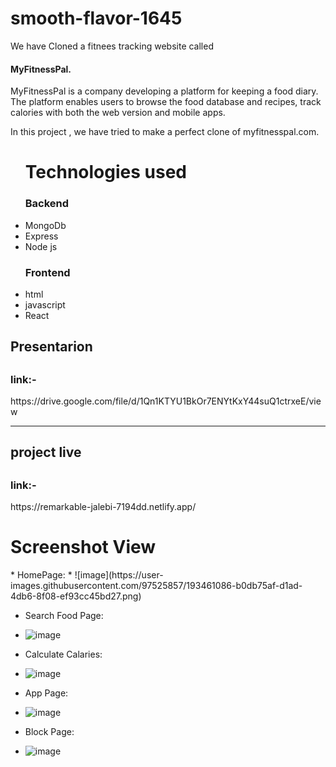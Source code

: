 # smooth-flavor-1645
We have Cloned a fitnees tracking website called  <h4>MyFitnessPal.</h4> MyFitnessPal is a company developing a platform for keeping a food diary. The platform enables users to browse the food database and recipes, track calories with both the web version and mobile apps.

In this project , we have tried to make a perfect clone of myfitnesspal.com.

<ul>
<h1>Technologies used</h1>
  <h3>Backend</h3>
  <li>MongoDb</li>
  <li>Express</li>
  <li>Node js</li>
   <h3>Frontend</h3>
  <li>html</li>
  <li>javascript</li>
  <li>React</li>
  
  </ul>

<h2>Presentarion <h2>
  <h3>link:-</h3>https://drive.google.com/file/d/1Qn1KTYU1BkOr7ENYtKxY44suQ1ctrxeE/view
  
  <hr/> 
  
  <h2>project live <h2>
  <h3>link:-</h3>https://remarkable-jalebi-7194dd.netlify.app/
  
   <h1>Screenshot View</h1>
* HomePage:
 * ![image](https://user-images.githubusercontent.com/97525857/193461086-b0db75af-d1ad-4db6-8f08-ef93cc45bd27.png)


* Search Food Page: 
* ![image](https://user-images.githubusercontent.com/97525857/193461161-9101dcaa-b0df-45f4-8b36-a3c69ea34ebb.png)


 
* Calculate Calaries:
* ![image](https://user-images.githubusercontent.com/97525857/193461199-5658ca17-8888-4248-849b-41535370039d.png)



* App Page:
* ![image](https://user-images.githubusercontent.com/97525857/193461241-74138866-7a6b-488d-86d1-9d2f90075171.png)


* Block Page:
* ![image](https://user-images.githubusercontent.com/97525857/193461272-e061b68a-98ac-4b69-b8ad-53ef13deef95.png)
